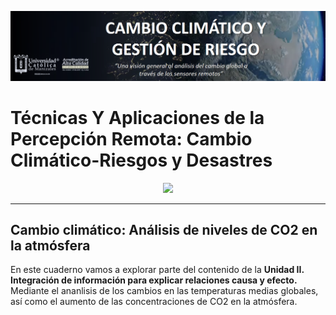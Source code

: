 <p><center> <img src="Img/logo_heat.png" width="1000"/> </p></center>

# Técnicas Y Aplicaciones de la Percepción Remota: Cambio Climático-Riesgos y Desastres


<p><center> <img src="resources/example.png" width="1000"/> </p></center>

***


## Cambio climático: Análisis de niveles de CO2 en la atmósfera
En este cuaderno vamos a explorar parte del contenido de la **Unidad II. Integración de información para explicar relaciones causa y efecto.** Mediante el ananlisis de los cambios en las temperaturas medias globales, así como el aumento de las concentraciones de CO2 en la atmósfera.
